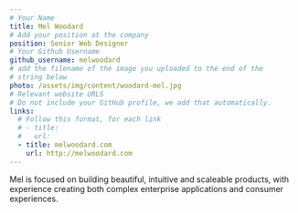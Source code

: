 ```yaml
---
# Your Name
title: Mel Woodard
# Add your position at the company
position: Senior Web Designer
# Your Github Username
github_username: melwoodard
# add the filename of the image you uploaded to the end of the
# string below
photo: /assets/img/content/woodard-mel.jpg
# Relevant website URLS
# Do not include your GitHub profile, we add that automatically.
links:
  # Follow this format, for each link
  # - title:
  #   url:
  - title: melwoodard.com
    url: http://melwoodard.com
---
```


Mel is focused on building beautiful, intuitive and scaleable products, with experience creating both complex enterprise applications and consumer experiences.
